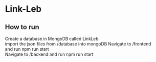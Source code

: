 # Link-Leb

## How to run
Create a database in MongoDB called LinkLeb  
import the json files from /database into mongoDB
Navigate to /frontend and run npm run start  
Navigate to /backend and run npm run start
